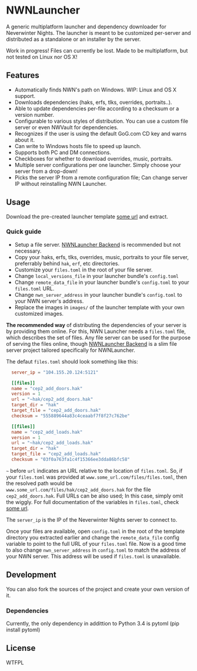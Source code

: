 # NWNLauncher
A generic multiplatform launcher and dependency downloader for Neverwinter Nights. The launcher is meant to be customized per-server and distributed as a standalone or an installer by the server.

Work in progress! Files can currently be lost. Made to be multiplatform, but not tested on Linux nor OS X!

## Features

* Automatically finds NWN's path on Windows. WIP: Linux and OS X support.
* Downloads dependencies (haks, erfs, tlks, overrides, portraits..).
* Able to update dependencies per-file according to a checksum or a version number.
* Configurable to various styles of distribution. You can use a custom file server or even NWVault for dependencies.
* Recognizes if the user is using the default GoG.com CD key and warns about it.
* Can write to Windows hosts file to speed up launch.
* Supports both PC and DM connections.
* Checkboxes for whether to download overrides, music, portraits.
* Multiple server configurations per one launcher. Simply choose your server from a drop-down!
* Picks the server IP from a remote configuration file; Can change server IP without reinstalling NWN Launcher.

## Usage

Download the pre-created launcher template [some url](www.google.fi) and extract.

### Quick guide
* Setup a file server. [NWNLauncher Backend](https://github.com/tzaeru/NWNLauncher-Backend) is recommended but not necessary.
* Copy your haks, erfs, tlks, overrides, music, portraits to your file server, preferrably behind `hak`, `erf`, etc directories.
* Customize your `files.toml` in the root of your file server.
* Change `local_versions_file` in your launcher bundle's `config.toml`
* Change `remote_data_file` in your launcher bundle's `config.toml` to your `files.toml` URL.
* Change `nwn_server_address` in your launcher bundle's `config.toml` to your NWN server's address.
* Replace the images in `images/` of the launcher template with your own customized images.

**The recommended way** of distributing the dependencies of your server is by providing them online. For this, NWN Launcher needs a `files.toml` file, which describes the set of files. Any file server can be used for the purpose of serving the files online, though [NWNLauncher Backend](https://github.com/tzaeru/NWNLauncher-Backend) is a slim file server project tailored specifically for NWNLauncher.

The defaut `files.toml` should look something like this:
  ```toml
    server_ip = "104.155.20.124:5121"

    [[files]]
    name = "cep2_add_doors.hak"
    version = 1
    url = "~hak/cep2_add_doors.hak"
    target_dir = "hak"
    target_file = "cep2_add_doors.hak"
    checksum = "555889644a83c4ceaabf7f8f27c762be"

    [[files]]
    name = "cep2_add_loads.hak"
    version = 1
    url = "~hak/cep2_add_loads.hak"
    target_dir = "hak"
    target_file = "cep2_add_loads.hak"
    checksum = "03f0a763fa1c4f15366ee3dda86bfc58"
  ```
  
`~` before `url` indicates an URL relative to the location of `files.toml`. So, if your `files.toml` was provided at `www.some_url.com/files/files.toml`, then the resolved path would be `www.some_url.com/files/hak/cep2_add_doors.hak` for the file `cep2_add_doors.hak`. Full URLs can be also used; In this case, simply omit the wiggly. For full documentation of the variables in `files.toml`, check [some url](www.google.fi).

The `server_ip` is the IP of the Neverwinter Nights server to connect to.

Once your files are available, open `config.toml` in the root of the template directory you extracted earlier and change the `remote_data_file` config variable to point to the full URL of your `files.toml` file. Now is a good time to also change `nwn_server_address` in `config.toml` to match the address of your NWN server. This address will be used if `files.toml` is unavailable.


## Development
You can also fork the sources of the project and create your own version of it.

### Dependencies

Currently, the only dependency in addittion to Python 3.4 is pytoml (pip install pytoml)


## License

WTFPL
